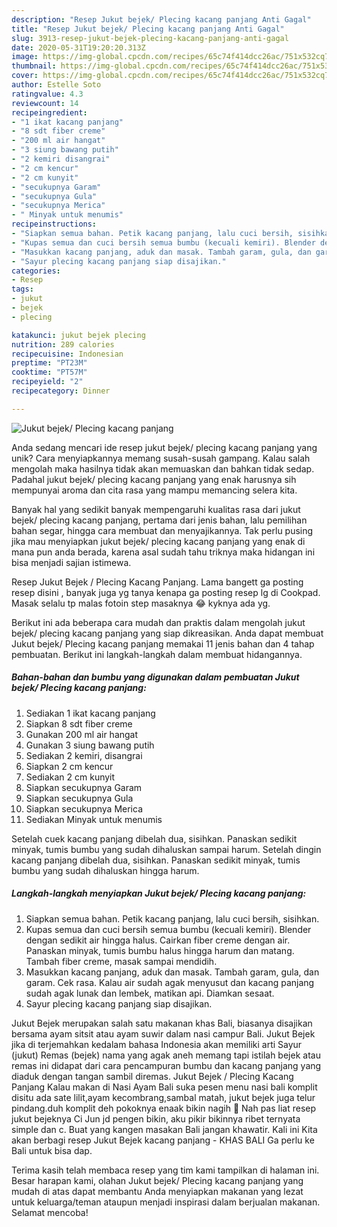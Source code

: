 ```yaml
---
description: "Resep Jukut bejek/ Plecing kacang panjang Anti Gagal"
title: "Resep Jukut bejek/ Plecing kacang panjang Anti Gagal"
slug: 3913-resep-jukut-bejek-plecing-kacang-panjang-anti-gagal
date: 2020-05-31T19:20:20.313Z
image: https://img-global.cpcdn.com/recipes/65c74f414dcc26ac/751x532cq70/jukut-bejek-plecing-kacang-panjang-foto-resep-utama.jpg
thumbnail: https://img-global.cpcdn.com/recipes/65c74f414dcc26ac/751x532cq70/jukut-bejek-plecing-kacang-panjang-foto-resep-utama.jpg
cover: https://img-global.cpcdn.com/recipes/65c74f414dcc26ac/751x532cq70/jukut-bejek-plecing-kacang-panjang-foto-resep-utama.jpg
author: Estelle Soto
ratingvalue: 4.3
reviewcount: 14
recipeingredient:
- "1 ikat kacang panjang"
- "8 sdt fiber creme"
- "200 ml air hangat"
- "3 siung bawang putih"
- "2 kemiri disangrai"
- "2 cm kencur"
- "2 cm kunyit"
- "secukupnya Garam"
- "secukupnya Gula"
- "secukupnya Merica"
- " Minyak untuk menumis"
recipeinstructions:
- "Siapkan semua bahan. Petik kacang panjang, lalu cuci bersih, sisihkan."
- "Kupas semua dan cuci bersih semua bumbu (kecuali kemiri). Blender dengan sedikit air hingga halus. Cairkan fiber creme dengan air. Panaskan minyak, tumis bumbu halus hingga harum dan matang. Tambah fiber creme, masak sampai mendidih."
- "Masukkan kacang panjang, aduk dan masak. Tambah garam, gula, dan garam. Cek rasa. Kalau air sudah agak menyusut dan kacang panjang sudah agak lunak dan lembek, matikan api. Diamkan sesaat."
- "Sayur plecing kacang panjang siap disajikan."
categories:
- Resep
tags:
- jukut
- bejek
- plecing

katakunci: jukut bejek plecing 
nutrition: 289 calories
recipecuisine: Indonesian
preptime: "PT23M"
cooktime: "PT57M"
recipeyield: "2"
recipecategory: Dinner

---
```



![Jukut bejek/ Plecing kacang panjang](https://img-global.cpcdn.com/recipes/65c74f414dcc26ac/751x532cq70/jukut-bejek-plecing-kacang-panjang-foto-resep-utama.jpg)

Anda sedang mencari ide resep jukut bejek/ plecing kacang panjang yang unik? Cara menyiapkannya memang susah-susah gampang. Kalau salah mengolah maka hasilnya tidak akan memuaskan dan bahkan tidak sedap. Padahal jukut bejek/ plecing kacang panjang yang enak harusnya sih mempunyai aroma dan cita rasa yang mampu memancing selera kita.

Banyak hal yang sedikit banyak mempengaruhi kualitas rasa dari jukut bejek/ plecing kacang panjang, pertama dari jenis bahan, lalu pemilihan bahan segar, hingga cara membuat dan menyajikannya. Tak perlu pusing jika mau menyiapkan jukut bejek/ plecing kacang panjang yang enak di mana pun anda berada, karena asal sudah tahu triknya maka hidangan ini bisa menjadi sajian istimewa.

Resep Jukut Bejek / Plecing Kacang Panjang. Lama bangett ga posting resep disini , banyak juga yg tanya kenapa ga posting resep lg di Cookpad. Masak selalu tp malas fotoin step masaknya 😂 kyknya ada yg.


Berikut ini ada beberapa cara mudah dan praktis dalam mengolah jukut bejek/ plecing kacang panjang yang siap dikreasikan. Anda dapat membuat Jukut bejek/ Plecing kacang panjang memakai 11 jenis bahan dan 4 tahap pembuatan. Berikut ini langkah-langkah dalam membuat hidangannya.

<!--inarticleads1-->

##### Bahan-bahan dan bumbu yang digunakan dalam pembuatan Jukut bejek/ Plecing kacang panjang:

1. Sediakan 1 ikat kacang panjang
1. Siapkan 8 sdt fiber creme
1. Gunakan 200 ml air hangat
1. Gunakan 3 siung bawang putih
1. Sediakan 2 kemiri, disangrai
1. Siapkan 2 cm kencur
1. Sediakan 2 cm kunyit
1. Siapkan secukupnya Garam
1. Siapkan secukupnya Gula
1. Siapkan secukupnya Merica
1. Sediakan  Minyak untuk menumis


Setelah cuek kacang panjang dibelah dua, sisihkan. Panaskan sedikit minyak, tumis bumbu yang sudah dihaluskan sampai harum. Setelah dingin kacang panjang dibelah dua, sisihkan. Panaskan sedikit minyak, tumis bumbu yang sudah dihaluskan hingga harum. 

<!--inarticleads2-->

##### Langkah-langkah menyiapkan Jukut bejek/ Plecing kacang panjang:

1. Siapkan semua bahan. Petik kacang panjang, lalu cuci bersih, sisihkan.
1. Kupas semua dan cuci bersih semua bumbu (kecuali kemiri). Blender dengan sedikit air hingga halus. Cairkan fiber creme dengan air. Panaskan minyak, tumis bumbu halus hingga harum dan matang. Tambah fiber creme, masak sampai mendidih.
1. Masukkan kacang panjang, aduk dan masak. Tambah garam, gula, dan garam. Cek rasa. Kalau air sudah agak menyusut dan kacang panjang sudah agak lunak dan lembek, matikan api. Diamkan sesaat.
1. Sayur plecing kacang panjang siap disajikan.


Jukut Bejek merupakan salah satu makanan khas Bali, biasanya disajikan bersama ayam sitsit atau ayam suwir dalam nasi campur Bali. Jukut Bejek jika di terjemahkan kedalam bahasa Indonesia akan memiliki arti Sayur (jukut) Remas (bejek) nama yang agak aneh memang tapi istilah bejek atau remas ini didapat dari cara pencampuran bumbu dan kacang panjang yang diaduk dengan tangan sambil diremas. Jukut Bejek / Plecing Kacang Panjang Kalau makan di Nasi Ayam Bali suka pesen menu nasi bali komplit disitu ada sate lilit,ayam kecombrang,sambal matah, jukut bejek juga telur pindang.duh komplit deh pokoknya enaak bikin nagih 🤭 Nah pas liat resep jukut bejeknya Ci Jun jd pengen bikin, aku pikir bikinnya ribet ternyata simple dan c. Buat yang kangen masakan Bali jangan khawatir. Kali ini Kita akan berbagi resep Jukut Bejek kacang panjang - KHAS BALI Ga perlu ke Bali untuk bisa dap. 

Terima kasih telah membaca resep yang tim kami tampilkan di halaman ini. Besar harapan kami, olahan Jukut bejek/ Plecing kacang panjang yang mudah di atas dapat membantu Anda menyiapkan makanan yang lezat untuk keluarga/teman ataupun menjadi inspirasi dalam berjualan makanan. Selamat mencoba!
